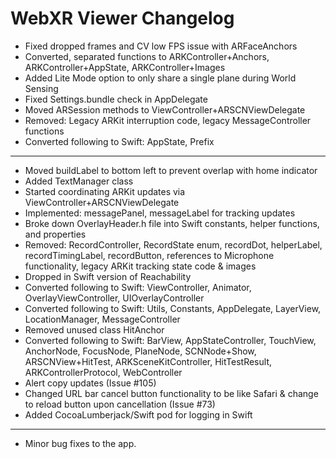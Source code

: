 # WebXR Viewer Changelog
* Fixed dropped frames and CV low FPS issue with ARFaceAnchors
* Converted, separated functions to ARKController+Anchors, ARKController+AppState, ARKController+Images
* Added Lite Mode option to only share a single plane during World Sensing
* Fixed Settings.bundle check in AppDelegate
* Moved ARSession methods to ViewController+ARSCNViewDelegate
* Removed: Legacy ARKit interruption code, legacy MessageController functions
* Converted following to Swift: AppState, Prefix
---
* Moved buildLabel to bottom left to prevent overlap with home indicator
* Added TextManager class
* Started coordinating ARKit updates via ViewController+ARSCNViewDelegate
* Implemented: messagePanel, messageLabel for tracking updates
* Broke down OverlayHeader.h file into Swift constants, helper functions, and properties
* Removed: RecordController, RecordState enum, recordDot, helperLabel, recordTimingLabel, recordButton, references to Microphone functionality, legacy ARKit tracking state code & images
* Dropped in Swift version of Reachability
* Converted following to Swift: ViewController, Animator, OverlayViewController, UIOverlayController
* Converted following to Swift: Utils, Constants, AppDelegate, LayerView, LocationManager, MessageController
* Removed unused class HitAnchor
* Converted following to Swift: BarView, AppStateController, TouchView, AnchorNode, FocusNode, PlaneNode, SCNNode+Show, ARSCNView+HitTest, ARKSceneKitController, HitTestResult, ARKControllerProtocol, WebController
* Alert copy updates (Issue #105)
* Changed URL bar cancel button functionality to be like Safari & change to reload button upon cancellation (Issue #73)
* Added CocoaLumberjack/Swift pod for logging in Swift
---
* Minor bug fixes to the app.
